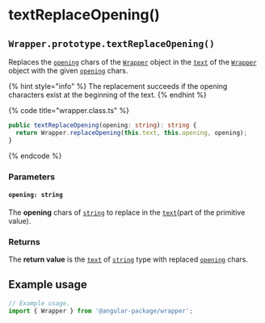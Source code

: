 # textReplaceOpening()

## `Wrapper.prototype.textReplaceOpening()`

Replaces the [`opening`](../../../wrap/accessors/#wrap.prototype.opening) chars of the [`Wrapper`](../../description.md) object in the [`text`](../../../wrap/accessors/#wrap.prototype.text) of the [`Wrapper`](../../description.md) object with the given [`opening`](textreplaceopening.md#opening-string) chars.

{% hint style="info" %}
The replacement succeeds if the opening characters exist at the beginning of the text.
{% endhint %}

{% code title="wrapper.class.ts" %}
```typescript
public textReplaceOpening(opening: string): string {
  return Wrapper.replaceOpening(this.text, this.opening, opening);
}
```
{% endcode %}

### Parameters

#### `opening: string`

The **opening** chars of [`string`](https://developer.mozilla.org/en-US/docs/Web/JavaScript/Reference/Global\_Objects/String) to replace in the [`text`](../../../wrap/accessors/#wrap.prototype.text)(part of the primitive value).

### Returns

The **return value** is the [`text`](../../../wrap/accessors/#wrap.prototype.text) of [`string`](https://developer.mozilla.org/en-US/docs/Web/JavaScript/Reference/Global\_Objects/String) type with replaced [`opening`](../../../wrap/accessors/#wrap.prototype.opening) chars.

## Example usage

```typescript
// Example usage.
import { Wrapper } from '@angular-package/wrapper';


```
